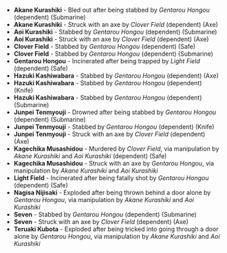 - **Akane Kurashiki** - Bled out after being stabbed by _Gentarou Hongou_ (dependent) (Submarine)
- **Akane Kurashiki** - Struck with an axe by _Clover Field_ (dependent) (Axe)
- **Aoi Kurashiki** - Stabbed by _Gentarou Hongou_ (dependent) (Submarine)
- **Aoi Kurashiki** - Struck with an axe by _Clover Field_ (dependent) (Axe)
- **Clover Field** - Stabbed by _Gentarou Hongou_ (dependent) (Safe)
- **Clover Field** - Stabbed by _Gentarou Hongou_ (dependent) (Submarine)
- **Gentarou Hongou** - Incinerated after being trapped by _Light Field_ (dependent) (Safe)
- **Hazuki Kashiwabara** - Stabbed by _Gentarou Hongou_ (dependent) (Axe)
- **Hazuki Kashiwabara** - Stabbed by _Gentarou Hongou_ (dependent) (Knife)
- **Hazuki Kashiwabara** - Stabbed by _Gentarou Hongou_ (dependent) (Submarine)
- **Junpei Tenmyouji** - Drowned after being stabbed by _Gentarou Hongou_ (dependent) (Submarine)
- **Junpei Tenmyouji** - Stabbed by _Gentarou Hongou_ (dependent) (Knife)
- **Junpei Tenmyouji** - Struck with an axe by _Clover Field_ (dependent) (Axe)
- **Kagechika Musashidou** - Murdered by _Clover Field_, via manipulation by _Akane Kurashiki_ and _Aoi Kurashiki_ (dependent) (Safe)
- **Kagechika Musashidou** - Struck with an axe by _Gentarou Hongou_, via manipulation by _Akane Kurashiki_ and _Aoi Kurashiki_
- **Light Field** - Incinerated after being fatally shot by _Gentarou Hongou_ (dependent) (Safe)
- **Nagisa Nijisaki** - Exploded after being thrown behind a door alone by _Gentarou Hongou_, via manipulation by _Akane Kurashiki_ and _Aoi Kurashiki_
- **Seven** - Stabbed by _Gentarou Hongou_ (dependent) (Submarine)
- **Seven** - Struck with an axe by _Clover Field_ (dependent) (Axe)
- **Teruaki Kubota** - Exploded after being tricked into going through a door alone by _Gentarou Hongou_, via manipulation by _Akane Kurashiki_ and _Aoi Kurashiki_